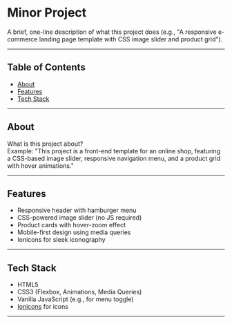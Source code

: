 # Minor Project

A brief, one-line description of what this project does (e.g., "A responsive e-commerce landing page template with CSS image slider and product grid").

---

##  Table of Contents
- [About](#about)
- [Features](#features)
- [Tech Stack](#tech-stack)


---

##  About
What is this project about?  
Example: "This project is a front-end template for an online shop, featuring a CSS-based image slider, responsive navigation menu, and a product grid with hover animations."

---

##  Features
- Responsive header with hamburger menu
- CSS-powered image slider (no JS required)
- Product cards with hover-zoom effect
- Mobile-first design using media queries
- Ionicons for sleek iconography

---

##  Tech Stack
- HTML5  
- CSS3 (Flexbox, Animations, Media Queries)  
- Vanilla JavaScript (e.g., for menu toggle)  
- [Ionicons](https://ionicons.com/) for icons

---

